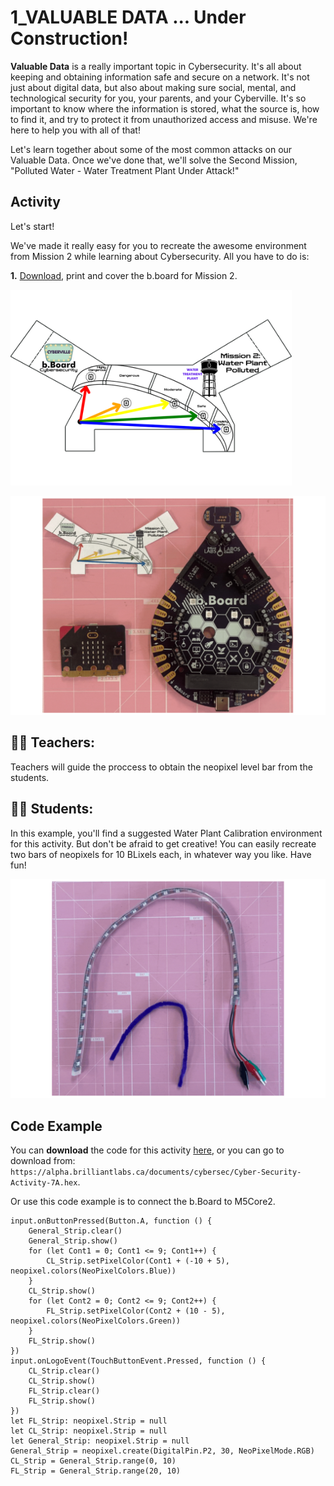 # 1_VALUABLE DATA ... Under Construction!

__Valuable Data__ is a really important topic in Cybersecurity. It's all about keeping and obtaining information safe and secure on a network. It's not just about digital data, but also about making sure social, mental, and technological security for you, your parents, and your Cyberville. It's so important to know where the information is stored, what the source is, how to find it, and try to protect it from unauthorized access and misuse. We're here to help you with all of that!

Let's learn together about some of the most common attacks on our Valuable Data. Once we've done that, we'll solve the Second Mission, "Polluted Water - Water Treatment Plant Under Attack!"

## Activity
Let's start!   

We've made it really easy for you to recreate the awesome environment from Mission 2 while learning about Cybersecurity. All you have to do is:

__1.__ [Download](https://www.canva.com/design/DAGJhxRPFpY/D54nS2FDqO65RD4bMEKsbQ/view?utm_content=DAGJhxRPFpY&utm_campaign=designshare&utm_medium=link&utm_source=editor), print and cover the b.board for Mission 2.  

<img src="https://github.com/Brilliant-Labs/code.bl/blob/code_alpha/packaged/docs/static/mb/projects/bboard-tutorials-cyberville/ValuableData/1_Water_Plant_Calibration/M2_Cover.png?raw=true" alt="M2" title="Mission 2 in M5Core2" width="450" />

![Cover](https://github.com/Brilliant-Labs/code.bl/blob/code_alpha/packaged/docs/static/mb/projects/bboard-tutorials-cyberville/ValuableData/1_Water_Plant_Calibration/Cover_Gif_M2.gif?raw=true "Cover for M2.")

## 🧑‍🏫 __Teachers:__

Teachers will guide the proccess to obtain the neopixel level bar from the students.


## 🧑‍🎓 __Students:__

In this example, you'll find a suggested Water Plant Calibration environment for this activity. But don't be afraid to get creative! You can easily recreate two bars of neopixels for 10 BLixels each, in whatever way you like. Have fun!

![Level_Bar](https://github.com/Brilliant-Labs/code.bl/blob/code_alpha/packaged/docs/static/mb/projects/bboard-tutorials-cyberville/ValuableData/1_Water_Plant_Calibration/LevelBar.gif?raw=true "Level Bar.")

## Code Example

You can __download__ the code for this activity [here](https://alpha.brilliantlabs.ca/documents/cybersec/Cyber-Security-Activity-7A.hex), or you can go to download from: `https://alpha.brilliantlabs.ca/documents/cybersec/Cyber-Security-Activity-7A.hex`.


Or use this code example is to connect the b.Board to M5Core2.

```blocks
input.onButtonPressed(Button.A, function () {
    General_Strip.clear()
    General_Strip.show()
    for (let Cont1 = 0; Cont1 <= 9; Cont1++) {
        CL_Strip.setPixelColor(Cont1 + (-10 + 5), neopixel.colors(NeoPixelColors.Blue))
    }
    CL_Strip.show()
    for (let Cont2 = 0; Cont2 <= 9; Cont2++) {
        FL_Strip.setPixelColor(Cont2 + (10 - 5), neopixel.colors(NeoPixelColors.Green))
    }
    FL_Strip.show()
})
input.onLogoEvent(TouchButtonEvent.Pressed, function () {
    CL_Strip.clear()
    CL_Strip.show()
    FL_Strip.clear()
    FL_Strip.show()
})
let FL_Strip: neopixel.Strip = null
let CL_Strip: neopixel.Strip = null
let General_Strip: neopixel.Strip = null
General_Strip = neopixel.create(DigitalPin.P2, 30, NeoPixelMode.RGB)
CL_Strip = General_Strip.range(0, 10)
FL_Strip = General_Strip.range(20, 10)
```